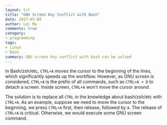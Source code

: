 ```yaml
---
layout: til
title: "GNU Screen Key Conflict with Bash"
date: 2017-05-08
author: Lei Ma
comments: true
category:
- programming
tags:
- Linux
- Bash
summary: GNU screen key conflict with bash can be solved
---
```


In Bash/zsh/etc, `CTRL+A` moves the cursor to the beginning of the lines, which significantly speeds up the workflow. However, as GNU screen is considered, `CTRL+A` is the prefix of all commands, such as `CTRL+A + D` to detach a screen. Inside screen, `CTRL+A` won't move the cursor around.

The solution is to replace all `CTRL` in the knowledge about bash/zsh/etc with `CTRL+A`. As an example, suppose we need to move the cursor to the beginning, we press `CTRL+A` first, then release, followed by `A`. The release of `CTRL+A` is critical. Otherwise, we would execute some GNU screen command.
